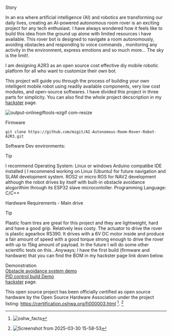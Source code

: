Story

In an era where artificial intelligence (AI) and robotics are transforming our daily lives, creating an AI-powered autonomous room rover is an exciting project for any tech enthusiast. I have always wondered how it feels like to build this idea from the ground up alone with limited resources i have available. This rover bot is designed to navigate a room autonomously, avoiding obstacles and responding to voice commands , monitoring any activity in the environment, express emotions and so much more... The sky is the limit!.

I am designing A2R3 as an open source cost effective diy mobile robotic platform for all who want to customize their own bot.

This project will guide you through the process of building your own intelligent mobile robot using readily available components, very low cost modules, and open-source softwares.
I have divided this project in three parts for simplicity. You can also find the whole project decscription in my <a href="https://www.hackster.io/mikroller/ai-autonomous-room-rover-robot-a2r3-part-2-48f5a5" target="_blank">hackster</a> page.


![output-onlinegiftools-ezgif com-resize](https://github.com/user-attachments/assets/bbc6c5a3-ab26-46e3-b967-9705cc1c35a4)


Firmware

    git clone https://github.com/migit/AI-Autonomous-Room-Rover-Robot-A2R3.git

Software Dev environments:
> [!TIP]
> I recommend Operating System: Linux or windows Arduino compatibe IDE installed ( I recommend working on Linux (Ubuntu) for future navigation and SLAM development system.
> ROS2 or micro ROS for NAV2 development although the robot drives by itself with built-in obstacle avoidance alogorithim through its ESP32 slave microcontoller.
> Programming Language: C/C++ 

Hardware Requirements - Main drive
> [!TIP]
> Plastic foam tires are great for this project and they are lightweight, hard and have a good grip. Relatively less costy.
> The actuator to drive the rover is plastic agearbox RS390. It drives with a 6V DC motor inside and produce a fair amount of speed with a good torque strong enough to drive the rover with up to 15kg amount of payload. In the future I will do some other scientific tests on this...Anyways; I have the first build (firmware and hardware) that you can find the BOM in my hackster page link down below.
    


Demonstration                                                                                                                                                        
    <a href="https://youtu.be/E3wDgulsSTU?si=qFQs4_kfr9r9EPV2" target="_blank">Obstacle avoidance system demo</a> <br/>
    <a href="https://www.youtube.com/watch?v=NbiJPMn4Qm0" target="_blank">PID control build Demo</a> <br/>
    <a href="https://www.hackster.io/mikroller/ai-autonomous-room-rover-robot-a2r3-part-2-48f5a5" target="_blank">hackster</a> page.

    
This open source project has been officially certified as open source hardware by the Open Source Hardware Association under the project listing: https://certification.oshwa.org/fi000003.html [^1].
[^2]

[^1]: ![oshw_facts](https://github.com/user-attachments/assets/8db5b921-7199-43b5-9edd-f96adf9e9eec)
[^2]: ![Screenshot from 2025-03-30 15-58-53](https://github.com/user-attachments/assets/599f7daa-bc83-4e1d-ba89-f66ca4a2cc97)



